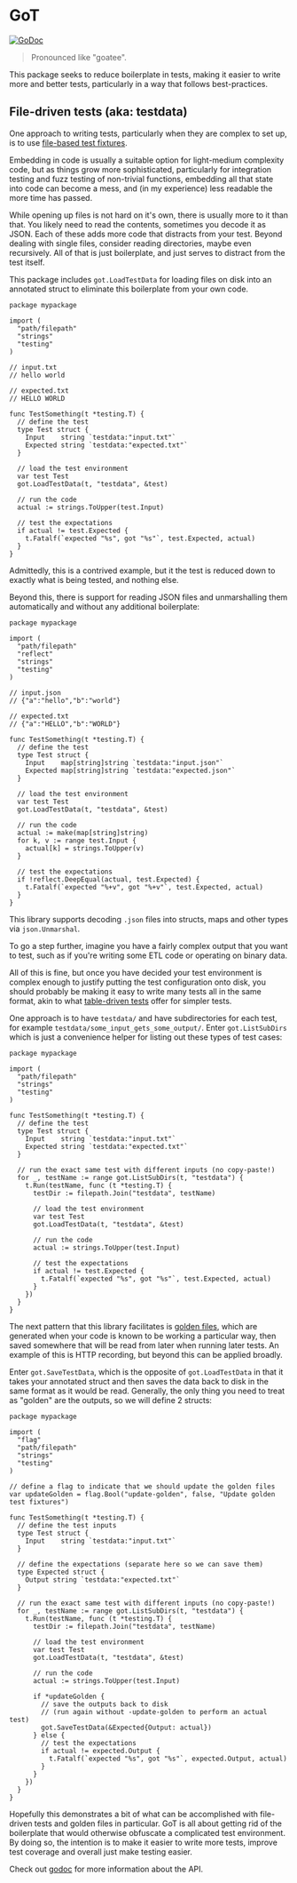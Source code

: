 # GoT

[![GoDoc][godoc-badge]][godoc]

> Pronounced like "goatee".

This package seeks to reduce boilerplate in tests, making it easier to write
more and better tests, particularly in a way that follows best-practices.


## File-driven tests (aka: testdata)

One approach to writing tests, particularly when they are complex to set up, is
to use [file-based test fixtures][dave-cheney-test-fixtures].

Embedding in code is usually a suitable option for light-medium complexity code,
but as things grow more sophisticated, particularly for integration testing and
fuzz testing of non-trivial functions, embedding all that state into code can
become a mess, and (in my experience) less readable the more time has passed.

While opening up files is not hard on it's own, there is usually more to it than
that. You likely need to read the contents, sometimes you decode it as JSON.
Each of these adds more code that distracts from your test. Beyond dealing with
single files, consider reading directories, maybe even recursively. All of that
is just boilerplate, and just serves to distract from the test itself.

This package includes `got.LoadTestData` for loading files on disk into an
annotated struct to eliminate this boilerplate from your own code.

```golang
package mypackage

import (
  "path/filepath"
  "strings"
  "testing"
)

// input.txt
// hello world

// expected.txt
// HELLO WORLD

func TestSomething(t *testing.T) {
  // define the test
  type Test struct {
    Input    string `testdata:"input.txt"`
    Expected string `testdata:"expected.txt"`
  }

  // load the test environment
  var test Test
  got.LoadTestData(t, "testdata", &test)

  // run the code
  actual := strings.ToUpper(test.Input)

  // test the expectations
  if actual != test.Expected {
    t.Fatalf(`expected "%s", got "%s"`, test.Expected, actual)
  }
}
```

Admittedly, this is a contrived example, but it the test is reduced down to
exactly what is being tested, and nothing else.

Beyond this, there is support for reading JSON files and unmarshalling them
automatically and without any additional boilerplate:

```golang
package mypackage

import (
  "path/filepath"
  "reflect"
  "strings"
  "testing"
)

// input.json
// {"a":"hello","b":"world"}

// expected.txt
// {"a":"HELLO","b":"WORLD"}

func TestSomething(t *testing.T) {
  // define the test
  type Test struct {
    Input    map[string]string `testdata:"input.json"`
    Expected map[string]string `testdata:"expected.json"`
  }

  // load the test environment
  var test Test
  got.LoadTestData(t, "testdata", &test)

  // run the code
  actual := make(map[string]string)
  for k, v := range test.Input {
    actual[k] = strings.ToUpper(v)
  }

  // test the expectations
  if !reflect.DeepEqual(actual, test.Expected) {
    t.Fatalf(`expected "%+v", got "%+v"`, test.Expected, actual)
  }
}
```

This library supports decoding `.json` files into structs, maps and other types
via `json.Unmarshal`.

To go a step further, imagine you have a fairly complex output that you want to
test, such as if you're writing some ETL code or operating on binary data.

All of this is fine, but once you have decided your test environment is complex
enough to justify putting the test configuration onto disk, you should probably
be making it easy to write many tests all in the same format, akin to what
[table-driven tests][table-driven-tests] offer for simpler tests.

One approach is to have `testdata/` and have subdirectories for each test, for
example `testdata/some_input_gets_some_output/`. Enter `got.ListSubDirs` which
is just a convenience helper for listing out these types of test cases:

```golang
package mypackage

import (
  "path/filepath"
  "strings"
  "testing"
)

func TestSomething(t *testing.T) {
  // define the test
  type Test struct {
    Input    string `testdata:"input.txt"`
    Expected string `testdata:"expected.txt"`
  }

  // run the exact same test with different inputs (no copy-paste!)
  for _, testName := range got.ListSubDirs(t, "testdata") {
    t.Run(testName, func (t *testing.T) {
      testDir := filepath.Join("testdata", testName)

      // load the test environment
      var test Test
      got.LoadTestData(t, "testdata", &test)

      // run the code
      actual := strings.ToUpper(test.Input)

      // test the expectations
      if actual != test.Expected {
        t.Fatalf(`expected "%s", got "%s"`, test.Expected, actual)
      }
    })
  }
}
```

The next pattern that this library facilitates is [golden files][golden-files],
which are generated when your code is known to be working a particular way, then
saved somewhere that will be read from later when running later tests. An
example of this is HTTP recording, but beyond this can be applied broadly.

Enter `got.SaveTestData`, which is the opposite of `got.LoadTestData` in that it
takes your annotated struct and then saves the data back to disk in the same
format as it would be read. Generally, the only thing you need to treat as
"golden" are the outputs, so we will define 2 structs:

```golang
package mypackage

import (
  "flag"
  "path/filepath"
  "strings"
  "testing"
)

// define a flag to indicate that we should update the golden files
var updateGolden = flag.Bool("update-golden", false, "Update golden test fixtures")

func TestSomething(t *testing.T) {
  // define the test inputs
  type Test struct {
    Input    string `testdata:"input.txt"`
  }

  // define the expectations (separate here so we can save them)
  type Expected struct {
    Output string `testdata:"expected.txt"`
  }

  // run the exact same test with different inputs (no copy-paste!)
  for _, testName := range got.ListSubDirs(t, "testdata") {
    t.Run(testName, func (t *testing.T) {
      testDir := filepath.Join("testdata", testName)

      // load the test environment
      var test Test
      got.LoadTestData(t, "testdata", &test)

      // run the code
      actual := strings.ToUpper(test.Input)

      if *updateGolden {
        // save the outputs back to disk
        // (run again without -update-golden to perform an actual test)
        got.SaveTestData(&Expected{Output: actual})
      } else {
        // test the expectations
        if actual != expected.Output {
          t.Fatalf(`expected "%s", got "%s"`, expected.Output, actual)
        }
      }
    })
  }
}
```

Hopefully this demonstrates a bit of what can be accomplished with file-driven
tests and golden files in particular. GoT is all about getting rid of the
boilerplate that would otherwise obfuscate a complicated test environment. By
doing so, the intention is to make it easier to write more tests, improve test
coverage and overall just make testing easier.

Check out [godoc][godoc] for more information about the API.


[dave-cheney-test-fixtures]: https://dave.cheney.net/2016/05/10/test-fixtures-in-
[golden-files]: https://ieftimov.com/post/testing-in-go-golden-files/
[table-driven-tests]: https://dave.cheney.net/2019/05/07/prefer-table-driven-tests
[godoc]: https://godoc.org/github.com/dominicbarnes/got
[godoc-badge]: https://godoc.org/github.com/dominicbarnes/got?status.svg
